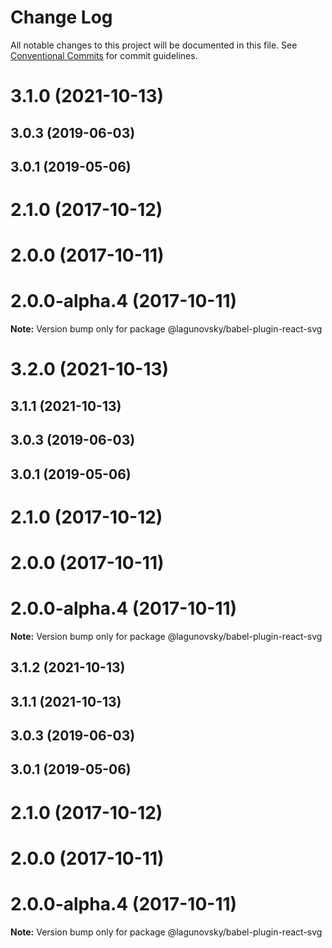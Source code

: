 # Change Log

All notable changes to this project will be documented in this file. See [Conventional Commits](https://conventionalcommits.org) for commit guidelines.

# 3.1.0 (2021-10-13)

## 3.0.3 (2019-06-03)

## 3.0.1 (2019-05-06)

# 2.1.0 (2017-10-12)

# 2.0.0 (2017-10-11)

# 2.0.0-alpha.4 (2017-10-11)

**Note:** Version bump only for package @lagunovsky/babel-plugin-react-svg

# 3.2.0 (2021-10-13)

## 3.1.1 (2021-10-13)

## 3.0.3 (2019-06-03)

## 3.0.1 (2019-05-06)

# 2.1.0 (2017-10-12)

# 2.0.0 (2017-10-11)

# 2.0.0-alpha.4 (2017-10-11)

**Note:** Version bump only for package @lagunovsky/babel-plugin-react-svg

## 3.1.2 (2021-10-13)

## 3.1.1 (2021-10-13)

## 3.0.3 (2019-06-03)

## 3.0.1 (2019-05-06)

# 2.1.0 (2017-10-12)

# 2.0.0 (2017-10-11)

# 2.0.0-alpha.4 (2017-10-11)

**Note:** Version bump only for package @lagunovsky/babel-plugin-react-svg
